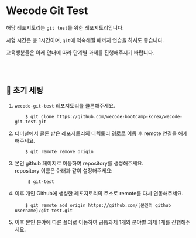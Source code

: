 # Wecode Git Test

해당 레포지토리는 `git test`를 위한 레포지토리입니다.

시험 시간은 총 1시간이며, `git`에 익숙해질 때까지 연습을 하셔도 좋습니다.

교육생분들은 아래 안내에 따라 단계별 과제를 진행해주시기 바랍니다.

<br>
<br>

## 📍 초기 세팅

1. `wecode-git-test` 레포지토리를 클론해주세요.
   
    ```shell
        $ git clone https://github.com/wecode-bootcamp-korea/wecode-git-test.git
    ```
2. 터미널에서 클론 받은 레포지토리의 디렉토리 경로로 이동 후 remote 연결을 해제해주세요.
   
    ```shell
        $ git remote remove origin
    ```
3. 본인 github 페이지로 이동하여 repository를 생성해주세요.  
   repository 이름은 아래과 같이 설정해주세요:

   ```shell
        $ git-test
   ```
4. 이후 개인 Github에 생성한 레포지토리의 주소로 remote를 다시 연동해주세요.
   
    ```shell
        $ git remote add origin https://github.com/[본인의 github username]/git-test.git
    ```
5. 이후 본인 분야에 따른 폴더로 이동하여 공통과제 1개와 분야별 과제 1개를 진행해주세요.
